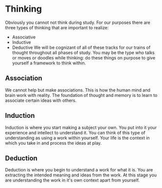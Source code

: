 # Thinking

Obviously you cannot not think during study.
For our purposes there are three types of thinking that are important to realize:
- Associative
- Inductive
- Deductive
We will be cognizant of all of these tracks for our trains of thought throughout all phases of study.
You may be the type who talks or moves or doodles while thinking: do these things on purpose to give yourself a framework to think within.

## Association

We cannot help but make associations.
This is how the human mind and brain work with reality.
The foundation of thought and memory is to learn to associate certain ideas with others.

## Induction

Induction is where you start making a subject your own.
You put into it your experience and intellect to understand it.
You can think of this type of understanding as using a work within yourself.
Your life is the context in which you take in and process the ideas at play.

## Deduction

Deduction is where you begin to understand a work for what it is.
You are extracting the intended meaning and ideas from the work.
At this stage you are understanding the work in it's own context apart from yourself.
